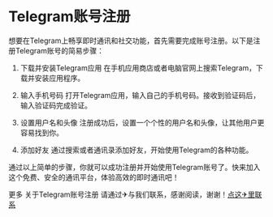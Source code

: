 # Telegram账号注册

想要在Telegram上畅享即时通讯和社交功能，首先需要完成账号注册。以下是注册Telegram账号的简易步骤：

1. 下载并安装Telegram应用
   在手机应用商店或者电脑官网上搜索Telegram，下载并安装应用程序。

2. 输入手机号码
   打开Telegram应用，输入自己的手机号码。接收到验证码后，输入验证码完成验证。

3. 设置用户名和头像
   注册成功后，设置一个个性的用户名和头像，让其他用户更容易找到你。

4. 添加好友
   通过搜索或者通讯录添加好友，开始使用Telegram的各种功能。

通过以上简单的步骤，你就可以成功注册并开始使用Telegram账号了。快来加入这个免费、安全的通讯平台，体验高效的即时通讯吧！

更多 关于Telegram账号注册 请通过✈与我们联系，感谢阅读，谢谢！[点这✈里联系](https://www.k02.cc)